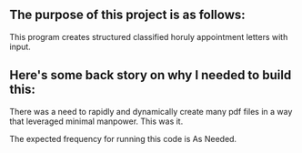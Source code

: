 ## The purpose of this project is as follows:
This program creates structured classified horuly appointment letters with input.
## Here's some back story on why I needed to build this:
There was a need to rapidly and dynamically create many pdf files in a way that leveraged minimal manpower. This was it. 



The expected frequency for running this code is As Needed.